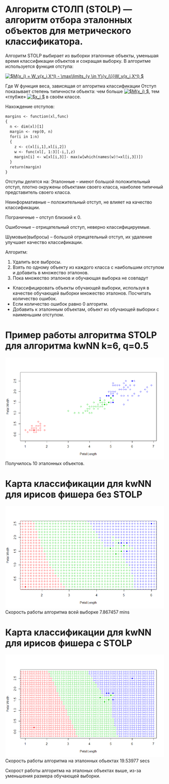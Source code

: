 # Алгоритм СТОЛП (STOLP) — алгоритм отбора эталонных объектов для метрического классификатора.
Алгоритм STOLP выбирает из выборки эталонные объекты, уменьшая время классификации объектов и сокращая выборку.
В алгоритме используется функция отступа:

<a href="https://www.codecogs.com/eqnedit.php?latex=$M(x_i)&space;=&space;W_y(x_i,X^l)&space;-&space;\max\limits_{y&space;\in&space;Y\{y_i\}}W_y(x_i,X^l)&space;$" target="_blank"><img src="https://latex.codecogs.com/gif.latex?$M(x_i)&space;=&space;W_y(x_i,X^l)&space;-&space;\max\limits_{y&space;\in&space;Y\{y_i\}}W_y(x_i,X^l)&space;$" title="$M(x_i) = W_y(x_i,X^l) - \max\limits_{y \in Y\{y_i\}}W_y(x_i,X^l) $" /></a>

Где W функция веса, зависящая от алгоритма классификации 
Отступ показывает степень типичности объекта: чем больше <a href="https://www.codecogs.com/eqnedit.php?latex=$M(x_i)&space;$" target="_blank"><img src="https://latex.codecogs.com/gif.latex?$M(x_i)&space;$" title="$M(x_i) $" /></a>, тем «глубже» <a href="https://www.codecogs.com/eqnedit.php?latex=$x_i&space;$" target="_blank"><img src="https://latex.codecogs.com/gif.latex?$x_i&space;$" title="$x_i $" /></a> в своём классе.

Нахождение отступов:
```
margins <- function(xl,func)
{
  n <- dim(xl)[1]
  margin <- rep(0, n)
  for(i in 1:n)
  {
    z <- c(xl[i,1],xl[i,2])
    w <- func(xl[, 1:3][-i,],z)
    margin[i] <- w[xl[i,3]]- max(w[which(names(w)!=xl[i,3])])
  }
  return(margin)
}
```

Отступы делятся на:
Эталонные – имеют большой положительный отступ, плотно окружены объектами своего класса, наиболее типичный представитель своего класса.

Неинформативные – положительный отступ, не влияет на качество классификации.

Пограничные – отступ близкий к 0.

Ошибочные – отрицательный отступ, неверно классифицируемые.

Шумовые(выбросы) – большой отрицательный отступ, их удаление улучшает качество классификации.

Алгоритм:
1.	Удалить все выбросы.
2.	Взять по одному объекту из каждого класса с наибольшим отступом и добавить в множество эталонов.
3.	Пока множество эталонов и обучающая выборка не совпадут
*	Классифицировать объекты обучающей выборки, используя в качестве обучающей выборки множество эталонов. Посчитать количество ошибок.
*	Если количество ошибок равно 0 алгоритм.
*	Добавить к эталонным объектам, объект из обучающей выборки с наименьшим отступом.


# Пример работы алгоритма STOLP для алгоритма kwNN k=6, q=0.5

![Image alt](https://github.com/KOCTYN/ML0/blob/master/lab4/STOLP_for_kwNN.png)
Получилось 10 эталонных объектов.

# Карта классификации для kwNN для ирисов фишера без STOLP
![Image alt](https://github.com/KOCTYN/ML0/blob/master/lab4/kwnn_map.png)
Скорость работы алгоритма всей выборке 7.867457 mins

# Карта классификации для kwNN для ирисов фишера с STOLP
![Image alt](https://github.com/KOCTYN/ML0/blob/master/lab4/kwnn_map_etalon.png)
Скорость работы алгоритма на эталонных обьектах 19.53977 secs

Скорост работы алгоритма на эталоных объектах выше, из-за уменьшения размера обучающей выборки.
